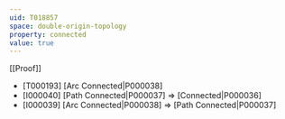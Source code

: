 ```yaml
---
uid: T018857
space: double-origin-topology
property: connected
value: true
---
```

[[Proof]]

* [T000193] [Arc Connected|P000038]
* [I000040] [Path Connected|P000037] => [Connected|P000036]
* [I000039] [Arc Connected|P000038] => [Path Connected|P000037]

